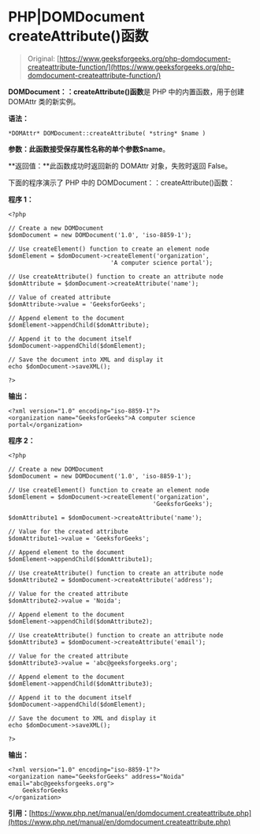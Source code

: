 # PHP|DOMDocument createAttribute()函数

> Original: [https://www.geeksforgeeks.org/php-domdocument-createattribute-function/](https://www.geeksforgeeks.org/php-domdocument-createattribute-function/)

**DOMDocument：：createAttribute()函数**是 PHP 中的内置函数，用于创建 DOMAttr 类的新实例。

**语法：**

```
*DOMAttr* DOMDocument::createAttribute( *string* $name )
```

**参数：**此函数接受保存属性名称的单个参数**$name**。

**返回值：**此函数成功时返回新的 DOMAttr 对象，失败时返回 False。

下面的程序演示了 PHP 中的 DOMDocument：：createAttribute()函数：

**程序 1：**

```
<?php

// Create a new DOMDocument
$domDocument = new DOMDocument('1.0', 'iso-8859-1');

// Use createElement() function to create an element node
$domElement = $domDocument->createElement('organization',
                             'A computer science portal');

// Use createAttribute() function to create an attribute node
$domAttribute = $domDocument->createAttribute('name');

// Value of created attribute
$domAttribute->value = 'GeeksforGeeks';

// Append element to the document
$domElement->appendChild($domAttribute);

// Append it to the document itself
$domDocument->appendChild($domElement);

// Save the document into XML and display it
echo $domDocument->saveXML();

?>
```

**输出：**

```
<?xml version="1.0" encoding="iso-8859-1"?>
<organization name="GeeksforGeeks">A computer science portal</organization>

```

**程序 2：**

```
<?php

// Create a new DOMDocument
$domDocument = new DOMDocument('1.0', 'iso-8859-1');

// Use createElement() function to create an element node
$domElement = $domDocument->createElement('organization',
                                         'GeeksforGeeks');

$domAttribute1 = $domDocument->createAttribute('name');

// Value for the created attribute
$domAttribute1->value = 'GeeksforGeeks';

// Append element to the document
$domElement->appendChild($domAttribute1);

// Use createAttribute() function to create an attribute node
$domAttribute2 = $domDocument->createAttribute('address');

// Value for the created attribute
$domAttribute2->value = 'Noida';

// Append element to the document
$domElement->appendChild($domAttribute2);

// Use createAttribute() function to create an attribute node
$domAttribute3 = $domDocument->createAttribute('email');

// Value for the created attribute
$domAttribute3->value = 'abc@geeksforgeeks.org';

// Append element to the document
$domElement->appendChild($domAttribute3);

// Append it to the document itself
$domDocument->appendChild($domElement);

// Save the document to XML and display it
echo $domDocument->saveXML();

?>
```

**输出：**

```
<?xml version="1.0" encoding="iso-8859-1"?>
<organization name="GeeksforGeeks" address="Noida" email="abc@geeksforgeeks.org">
    GeeksforGeeks
</organization>

```

**引用：**[https://www.php.net/manual/en/domdocument.createattribute.php](https://www.php.net/manual/en/domdocument.createattribute.php)